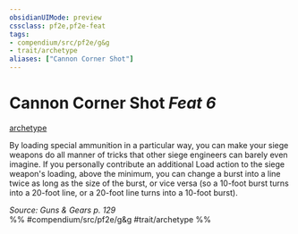 ```yaml
---
obsidianUIMode: preview
cssclass: pf2e,pf2e-feat
tags:
- compendium/src/pf2e/g&g
- trait/archetype
aliases: ["Cannon Corner Shot"]
---
```

# Cannon Corner Shot  *Feat 6*  
[archetype](rules/traits/archetype.md "Archetype Feat Trait")  


By loading special ammunition in a particular way, you can make your siege weapons do all manner of tricks that other siege engineers can barely even imagine. If you personally contribute an additional Load action to the siege weapon's loading, above the minimum, you can change a burst into a line twice as long as the size of the burst, or vice versa (so a 10-foot burst turns into a 20-foot line, or a 20-foot line turns into a 10-foot burst).

*Source: Guns & Gears p. 129*  
%% #compendium/src/pf2e/g&g #trait/archetype %%